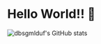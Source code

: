 # Hello World!! 👋


![dbsgmlduf's GitHub stats](https://github-readme-stats.vercel.app/api?username=dbsgmlduf&show_icons=true&theme=radical)
<!--
**dbsgmlduf/dbsgmlduf** is a ✨ _special_ ✨ repository because its `README.md` (this file) appears on your GitHub profile.

Here are some ideas to get you started:

- 🔭 I’m currently working on ...
- 🌱 I’m currently learning ...
- 👯 I’m looking to collaborate on ...
- 🤔 I’m looking for help with ...
- 💬 Ask me about ...
- 📫 How to reach me: ...
- 😄 Pronouns: ...
- ⚡ Fun fact: ...
-->
